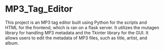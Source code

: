 # MP3_Tag_Editor

This project is an MP3 tag editor built using Python 
for the scripts and HTML for the frontend, which is ran on
a flask server. It utilizes the mutagen library for handling 
MP3 metadata and the Tkinter library for the GUI. 
It allows users to edit the metadata of MP3 files, such as title, artist, and album.